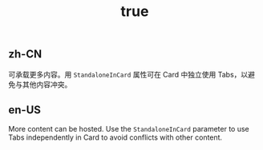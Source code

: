 ﻿---
order: 9
title:
  zh-CN: 带页签的卡片 
  en-US: With tabs 
---

## zh-CN

可承载更多内容。用 `StandaloneInCard` 属性可在 Card 中独立使用 Tabs，以避免与其他内容冲突。

## en-US

More content can be hosted. Use the `StandaloneInCard` parameter to use Tabs independently in Card to avoid conflicts with other content.

